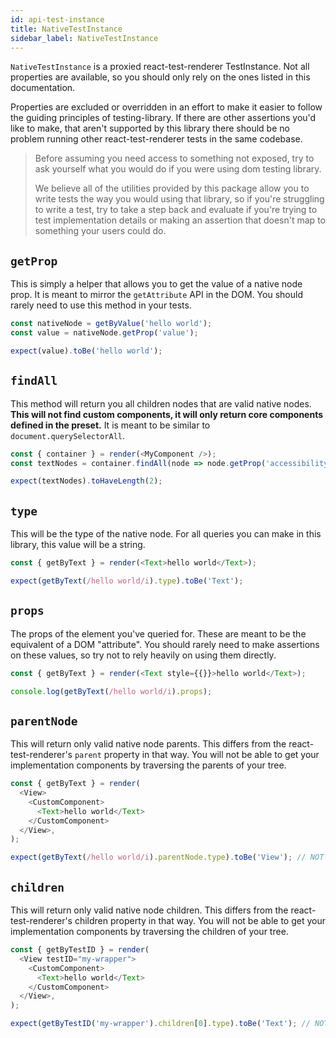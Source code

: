 ```yaml
---
id: api-test-instance
title: NativeTestInstance
sidebar_label: NativeTestInstance
---
```


`NativeTestInstance` is a proxied react-test-renderer TestInstance. Not all properties are
available, so you should only rely on the ones listed in this documentation.

Properties are excluded or overridden in an effort to make it easier to follow the guiding
principles of testing-library. If there are other assertions you'd like to make, that aren't
supported by this library there should be no problem running other react-test-renderer tests in the
same codebase.

> Before assuming you need access to something not exposed, try to ask yourself what you would do if
> you were using dom testing library.
>
> We believe all of the utilities provided by this package allow you to write tests the way you
> would using that library, so if you're struggling to write a test, try to take a step back and
> evaluate if you're trying to test implementation details or making an assertion that doesn't map
> to something your users could do.

## `getProp`

This is simply a helper that allows you to get the value of a native node prop. It is meant to
mirror the `getAttribute` API in the DOM. You should rarely need to use this method in your tests.

```javascript
const nativeNode = getByValue('hello world');
const value = nativeNode.getProp('value');

expect(value).toBe('hello world');
```

## `findAll`

This method will return you all children nodes that are valid native nodes. **This will not find
custom components, it will only return core components defined in the preset.** It is meant to be
similar to `document.querySelectorAll`.

```javascript
const { container } = render(<MyComponent />);
const textNodes = container.findAll(node => node.getProp('accessibilityLabel') === 'hello world');

expect(textNodes).toHaveLength(2);
```

## `type`

This will be the type of the native node. For all queries you can make in this library, this value
will be a string.

```javascript
const { getByText } = render(<Text>hello world</Text>);

expect(getByText(/hello world/i).type).toBe('Text');
```

## `props`

The props of the element you've queried for. These are meant to be the equivalent of a DOM
"attribute". You should rarely need to make assertions on these values, so try not to rely heavily
on using them directly.

```javascript
const { getByText } = render(<Text style={{}}>hello world</Text>);

console.log(getByText(/hello world/i).props);
```

## `parentNode`

This will return only valid native node parents. This differs from the react-test-renderer's
`parent` property in that way. You will not be able to get your implementation components by
traversing the parents of your tree.

```javascript
const { getByText } = render(
  <View>
    <CustomComponent>
      <Text>hello world</Text>
    </CustomComponent>
  </View>,
);

expect(getByText(/hello world/i).parentNode.type).toBe('View'); // NOT CustomComponent
```

## `children`

This will return only valid native node children. This differs from the react-test-renderer's
children property in that way. You will not be able to get your implementation components by
traversing the children of your tree.

```javascript
const { getByTestID } = render(
  <View testID="my-wrapper">
    <CustomComponent>
      <Text>hello world</Text>
    </CustomComponent>
  </View>,
);

expect(getByTestID('my-wrapper').children[0].type).toBe('Text'); // NOT CustomComponent
```
